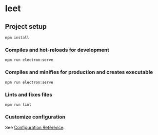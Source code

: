 # leet

## Project setup
```
npm install
```

### Compiles and hot-reloads for development
```
npm run electron:serve
```

### Compiles and minifies for production and creates executable
```
npm run electron:serve
```

### Lints and fixes files
```
npm run lint
```

### Customize configuration
See [Configuration Reference](https://cli.vuejs.org/config/).

